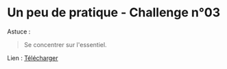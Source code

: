 # Un peu de pratique - Challenge n°03

Astuce :
> Se concentrer sur l'essentiel.


Lien :
[Télécharger](challenge03)